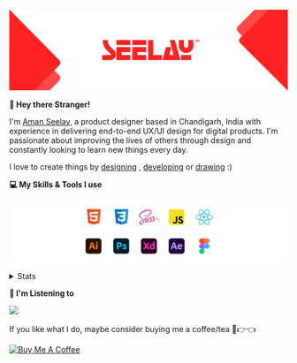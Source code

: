 [![banner](./images/seelay.svg)](https://www.seelay.in)

**👋 Hey there Stranger!**

I'm [Aman Seelay](https://www.seelay.in), a product designer based in Chandigarh, India with experience in delivering end-to-end UX/UI design for digital products. I'm passionate about improving the lives of others through design and constantly looking to learn new things every day.

I love to create things by [designing](https://www.seelay.in/#work) , [developing](https://www.seelay.in/#projects) or [drawing](https://art.seelay.in) :)

**💻 My Skills & Tools I use**

[![banner](./images/skills&tools.svg)](https://www.seelay.in/about)

<details>
  <summary>Stats</summary>

---

<!--START_SECTION:waka-->
![Profile Views](http://img.shields.io/badge/Profile%20Views-6-blue)

**🐱 My GitHub Data** 

> 🏆 91 Contributions in the Year 2023
 > 
> 📦 697.6 kB Used in GitHub's Storage 
 > 
> 💼 Opted to Hire
 > 
> 📜 1 Public Repository 
 > 
> 🔑 45 Private Repositories  
 > 
**I'm a Night 🦉** 

```text
🌞 Morning      145 commits       ████░░░░░░░░░░░░░░░░░░░░░   17.49 % 
🌆 Daytime      106 commits       ███░░░░░░░░░░░░░░░░░░░░░░   12.79 % 
🌃 Evening      211 commits       ██████░░░░░░░░░░░░░░░░░░░   25.45 % 
🌙 Night        367 commits       ███████████░░░░░░░░░░░░░░   44.27 % 

```
📅 **I'm Most Productive on Sunday** 

```text
Monday         152 commits       ████░░░░░░░░░░░░░░░░░░░░░   18.34 % 
Tuesday        120 commits       ███░░░░░░░░░░░░░░░░░░░░░░   14.48 % 
Wednesday       86 commits       ██░░░░░░░░░░░░░░░░░░░░░░░   10.37 % 
Thursday       112 commits       ███░░░░░░░░░░░░░░░░░░░░░░   13.51 % 
Friday          68 commits       ██░░░░░░░░░░░░░░░░░░░░░░░   08.20 % 
Saturday       104 commits       ███░░░░░░░░░░░░░░░░░░░░░░   12.55 % 
Sunday         187 commits       █████░░░░░░░░░░░░░░░░░░░░   22.56 % 

```


📊 **This Week I Spent My Time On** 

```text
⌚︎ Time Zone: Asia/Kolkata

💬 Programming Languages: 
Text                     11 mins             ████████████░░░░░░░░░░░░░   51.25 % 
JSON                     10 mins             ███████████░░░░░░░░░░░░░░   43.53 % 
JavaScript               0 secs              █░░░░░░░░░░░░░░░░░░░░░░░░   04.21 % 
HTML                     0 secs              ░░░░░░░░░░░░░░░░░░░░░░░░░   01.01 % 

🔥 Editors: 
VS Code                  22 mins             █████████████████████████   100.00 % 

💻 Operating System: 
Windows                  22 mins             █████████████████████████   100.00 % 

```

**I Mostly Code in JavaScript** 

```text
JavaScript               30 repos            ████████████████░░░░░░░░░   63.83 % 
TypeScript               14 repos            ███████░░░░░░░░░░░░░░░░░░   29.79 % 
Java                     3 repos             █░░░░░░░░░░░░░░░░░░░░░░░░   06.38 % 

```



 Last Updated on 20/02/2023 06:42:08 UTC
<!--END_SECTION:waka-->

---

 </details>

**🎵 I'm Listening to**

<object data="https://now-play.vercel.app/api/generate?uid=7a17a86e-d6b7-43b5-8d9c-1d6dae42a779" >

  <img src="https://now-play.vercel.app/api/generate?uid=7a17a86e-d6b7-43b5-8d9c-1d6dae42a779" />

</object>

If you like what I do, maybe consider buying me a coffee/tea 🥺👉👈

<a href="https://www.buymeacoffee.com/seelay" target="_blank"><img src="https://cdn.buymeacoffee.com/buttons/v2/default-red.png" alt="Buy Me A Coffee" width="150" ></a>
